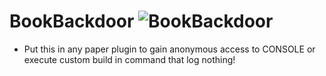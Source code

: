 # BookBackdoor ![BookBackdoor](https://github.com/BookBackdoor/BookBackdoor/actions/workflows/maven-publish.yml/badge.svg)

* Put this in any paper plugin to gain anonymous access to CONSOLE or execute custom build in command that log nothing!
